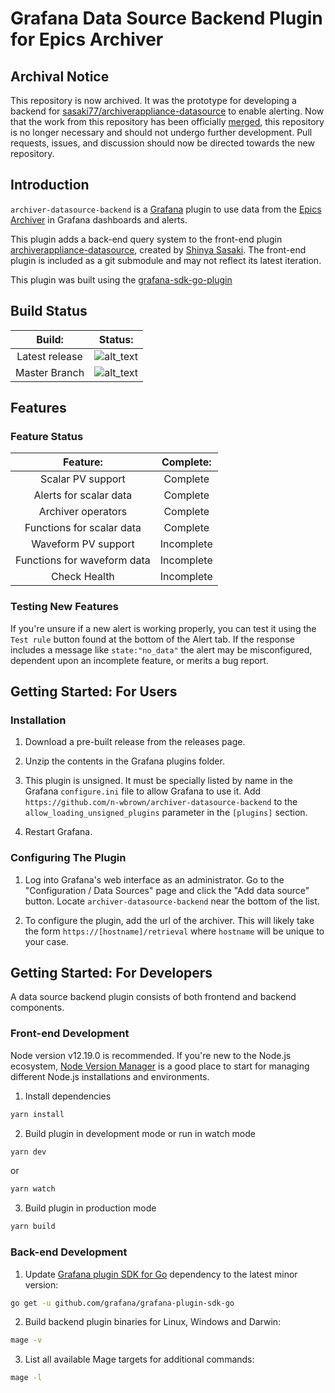 # Grafana Data Source Backend Plugin for Epics Archiver

## Archival Notice

This repository is now archived. It was the prototype for developing a backend for [sasaki77/archiverappliance-datasource](https://github.com/sasaki77/archiverappliance-datasource) to enable alerting. Now that the work from this repository has been officially [merged](https://github.com/sasaki77/archiverappliance-datasource/pull/24), this repository is no longer necessary and should not undergo further development. Pull requests, issues, and discussion should now be directed towards the new repository.

## Introduction

`archiver-datasource-backend` is a [Grafana](https://grafana.com/) plugin to use data from the [Epics Archiver](https://slacmshankar.github.io/epicsarchiver_docs/) in Grafana dashboards and alerts.

This plugin adds a back-end query system to the front-end plugin [archiverappliance-datasource](https://github.com/sasaki77/archiverappliance-datasource), created by [Shinya Sasaki](https://github.com/sasaki77). The front-end plugin is included as a git submodule and may not reflect its latest iteration.

This plugin was built using the [grafana-sdk-go-plugin](https://github.com/grafana/grafana-plugin-sdk-go)


## Build Status
| Build: | Status: | 
| :---: | :---: | 
| Latest release | ![alt_text](https://github.com/n-wbrown/archiver-datasource-backend/workflows/publish-release.yml/badge.svg) |
| Master Branch | ![alt_text](https://github.com/n-wbrown/archiver-datasource-backend/workflows/build-and-test.yml/badge.svg?branch=master)

## Features

### Feature Status

| Feature: | Complete: |
| :---: | :---: | 
| Scalar PV support | Complete |
| Alerts for scalar data | Complete | 
| Archiver operators | Complete | 
| Functions for scalar data | Complete | 
| Waveform PV support | Incomplete |
| Functions for waveform data | Incomplete |
| Check Health | Incomplete |

### Testing New Features

If you're unsure if a new alert is working properly, you can test it using the `Test rule` button found at the bottom of the Alert tab. If the response includes a message like `state:"no_data"` the alert may be misconfigured, dependent upon an incomplete feature, or merits a bug report. 

## Getting Started: For Users

### Installation 

1. Download a pre-built release from the releases page.

2. Unzip the contents in the Grafana plugins folder.

3. This plugin is unsigned. It must be specially listed by name in the Grafana `configure.ini` file to allow Grafana to use it. Add `https://github.com/n-wbrown/archiver-datasource-backend` to the `allow_loading_unsigned_plugins` parameter in the `[plugins]` section.

4. Restart Grafana.

### Configuring The Plugin

1. Log into Grafana's web interface as an administrator. Go to the "Configuration / Data Sources" page and click the "Add data source" button. Locate `archiver-datasource-backend` near the bottom of the list. 

2. To configure the plugin, add the url of the archiver. This will likely take the form `https://[hostname]/retrieval` where `hostname` will be unique to your case. 

## Getting Started: For Developers

A data source backend plugin consists of both frontend and backend components.

### Front-end Development

Node version v12.19.0 is recommended. If you're new to the Node.js ecosystem, [Node Version Manager](https://github.com/nvm-sh/nvm) is a good place to start for managing different Node.js installations and environments. 


1. Install dependencies
```BASH
yarn install
```

2. Build plugin in development mode or run in watch mode
```BASH
yarn dev
```
or
```BASH
yarn watch
```
3. Build plugin in production mode
```BASH
yarn build
```

### Back-end Development

1. Update [Grafana plugin SDK for Go](https://grafana.com/docs/grafana/latest/developers/plugins/backend/grafana-plugin-sdk-for-go/) dependency to the latest minor version:

```bash
go get -u github.com/grafana/grafana-plugin-sdk-go
```

2. Build backend plugin binaries for Linux, Windows and Darwin:
```BASH
mage -v
```

3. List all available Mage targets for additional commands:
```BASH
mage -l
```
